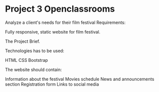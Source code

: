 # Project 3 Openclassrooms

Analyze a client's needs for their film festival
Requirements:

Fully responsive, static website for film festival.

The Project Brief.

Technologies has to be used:

HTML
CSS
Bootstrap

The website should contain:

Information about the festival
Movies schedule
News and announcements section
Registration form
Links to social media
